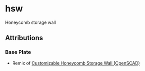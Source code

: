 # hsw
Honeycomb storage wall

## Attributions
### Base Plate
- Remix of [Customizable Honeycomb Storage Wall (OpenSCAD)](https://www.printables.com/model/380870-customizable-honeycomb-storage-wall-openscad)
